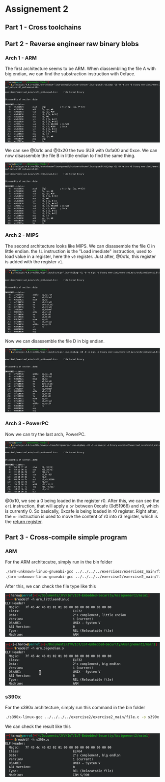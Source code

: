 # Assignement 2
## Part 1 - Cross toolchains

## Part 2 - Reverse engineer raw binary blobs
### Arch 1 - ARM
The first architecture seems to be ARM. When diassembling the file A with big endian, we can find the substraction instruction with 0xface.

![ARM-big-disass](img/arch1fileA-arm-big.png)

We can see @0x1c and @0x20 the two SUB with 0xfa00 and 0xce. We can now disassemble the file B in little endian to find the same thing.

![ARM-little-disass](img/arch1fileB-arm-little.png)

### Arch 2 - MIPS
The second architecture looks like MIPS. We can disassemble the file C in little endian. the `li` instruction is the "Load imediate" instruction, used to load value in a register, here the `v0` register. Just after, @0x1c, this register is added with the register `v1`.

![MIPS-little-disass](img/arch2fileC-mips-little.png)

Now we can disassemble the file D in big endian.

![MIPS-big-disass](img/arch2fileD-mips-big.png)

### Arch 3 - PowerPC
Now we can try the last arch, PowerPC.

![POWERPC-big-disass](img/arch3fileE-powerpc-big.png)

@0x10, we see a 0 being loaded in the register r0. After this, we can see the `ori` instruction, that will apply a `or` between 0xcafe (0d51966) and r0, which is currently 0. So basically, 0xcafe is being loaded in r0 register. Right after, the `mr` instruction is used to move the content of r0 into r3 register, which is the [return register](https://www.ibm.com/support/knowledgecenter/en/ssw_aix_72/assembler/idalangref_reg_use_conv.html).

## Part 3 - Cross-compile simple program
### ARM

For the ARM architecutre, simply run in the bin folder
```bash
./arm-unknown-linux-gnueabi-gcc ../../../../exercise2/exercise2_main/file.c -o arm_bigendian.o -c -mbig-endian
./arm-unknown-linux-gnueabi-gcc ../../../../exercise2/exercise2_main/file.c -o arm_littleendian.o -c -mlittle-endian
```
After this, we can check the file type like this

![littleendian](img/littleendian.png)

![bigendian](img/bigendian.png)

### s390x

For the x390x architecture, simply run this command in the bin folder

```bash
./s390x-linux-gcc ../../../../exercise2/exercise2_main/file.c -o s390x.o -c
```

We can check the result like this 

![s309x](img/s390x.png)
